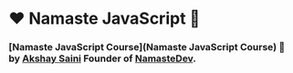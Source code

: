 # ❤️ Namaste JavaScript 🙏

### [Namaste JavaScript Course](Namaste JavaScript Course) 🚀 by [Akshay Saini](https://www.linkedin.com/in/akshaymarch7/) Founder of [NamasteDev](https://namastedev.com/learn/namaste-javascript). 
